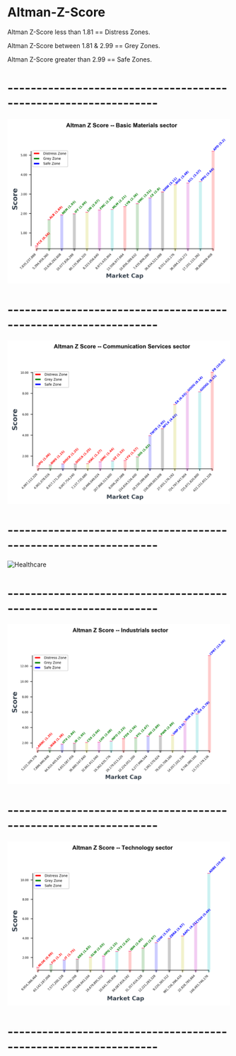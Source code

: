 # Altman-Z-Score
Altman Z-Score less than 1.81 == Distress Zones.

Altman Z-Score between 1.81 & 2.99 == Grey Zones.

Altman Z-Score greater than 2.99 == Safe Zones.

# ----------------------------------------------------------------
![Basic Materials](https://github.com/LutufyoM/Altman-Z-Score/blob/master/Figures/Basic%20Materials.png)
# ----------------------------------------------------------------
![Communication Services](https://github.com/LutufyoM/Altman-Z-Score/blob/master/Figures/Communication%20Services.png)
# ----------------------------------------------------------------
![Healthcare](https://github.com/LutufyoM/Altman-Z-Score/blob/master/Figures/Healthcare.png)
# ----------------------------------------------------------------
![Industrials](https://github.com/LutufyoM/Altman-Z-Score/blob/master/Figures/Industrials.png)
# ----------------------------------------------------------------
![Technology](https://github.com/LutufyoM/Altman-Z-Score/blob/master/Figures/Technology.png)
# ----------------------------------------------------------------
